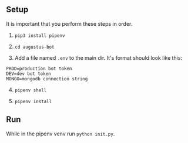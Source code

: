 ## Setup

It is important that you perform these steps in order.

1. `pip3 install pipenv`

2. `cd augustus-bot`

3. Add a file named `.env` to the main dir. It's format should look like this:

```
PROD=production bot token
DEV=dev bot token
MONGO=mongodb connection string
```
4. `pipenv shell`

5. `pipenv install`

## Run

While in the pipenv venv run `python init.py`.

